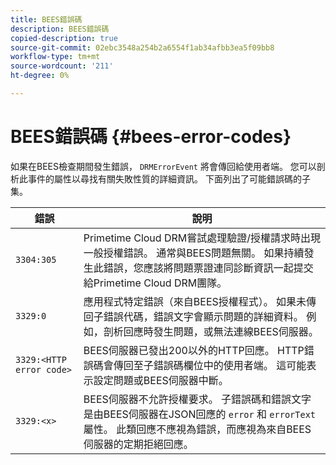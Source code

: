 ```yaml
---
title: BEES錯誤碼
description: BEES錯誤碼
copied-description: true
source-git-commit: 02ebc3548a254b2a6554f1ab34afbb3ea5f09bb8
workflow-type: tm+mt
source-wordcount: '211'
ht-degree: 0%

---
```


# BEES錯誤碼 {#bees-error-codes}

<!--<a id="section_81946679E1114DBA9FE173D0AA9E2F09"></a>-->

如果在BEES檢查期間發生錯誤， `DRMErrorEvent` 將會傳回給使用者端。 您可以剖析此事件的屬性以尋找有關失敗性質的詳細資訊。 下面列出了可能錯誤碼的子集。

| 錯誤 | 說明 |
|---|---|
| `3304:305` | Primetime Cloud DRM嘗試處理驗證/授權請求時出現一般授權錯誤。 通常與BEES問題無關。 如果持續發生此錯誤，您應該將問題票證連同診斷資訊一起提交給Primetime Cloud DRM團隊。 |
| `3329:0` | 應用程式特定錯誤（來自BEES授權程式）。 如果未傳回子錯誤代碼，錯誤文字會顯示問題的詳細資料。 例如，剖析回應時發生問題，或無法連線BEES伺服器。 |
| `3329:<HTTP error code>` | BEES伺服器已發出200以外的HTTP回應。 HTTP錯誤碼會傳回至子錯誤碼欄位中的使用者端。 這可能表示設定問題或BEES伺服器中斷。 |
| `3329:<x>` | BEES伺服器不允許授權要求。 子錯誤碼和錯誤文字是由BEES伺服器在JSON回應的 `error` 和 `errorText` 屬性。 此類回應不應視為錯誤，而應視為來自BEES伺服器的定期拒絕回應。 |
